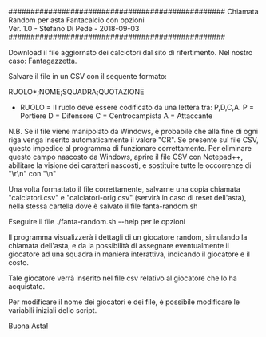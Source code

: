 #################################################
 Chiamata Random per asta Fantacalcio con opzioni   		
 Ver. 1.0 - Stefano Di Pede -  2018-09-03
#################################################

Download il file aggiornato dei calciotori dal sito di rifertimento.
Nel nostro caso: Fantagazzetta.

Salvare il file in un CSV con il sequente formato:

RUOLO*;NOME;SQUADRA;QUOTAZIONE

* RUOLO = Il ruolo deve essere codificato da una lettera tra: P,D,C,A.
P = Portiere
D = Difensore
C = Centrocampista
A = Attaccante

N.B. Se il file viene manipolato da Windows, è probabile che alla fine di ogni riga venga inserito automaticamente il valore "CR". Se presente sul file CSV, questo impedice al programma di funzionare correttamente. Per eliminare questo campo nascosto da Windows, aprire il file CSV con Notepad++, abilitare la visione dei caratteri nascosti, e sostituire tutte le occorrenze di "\r\n" con "\n"

Una volta formattato il file correttamente, salvarne una copia chiamata "calciatori.csv" e "calciatori-orig.csv" (servirà in caso di reset dell'asta), nella stessa cartella dove è salvato il file fanta-random.sh

Eseguire il file ./fanta-random.sh --help per le opzioni

Il programma visualizzerà i dettagli di un giocatore random, simulando la chiamata dell'asta, e da la possibilità di assegnare eventualmente il giocatore ad una squadra in maniera interattiva, indicando il giocatore e il costo.

Tale giocatore verrà inserito nel file csv relativo al giocatore che lo ha acquistato.

Per modificare il nome dei giocatori e dei file, è possibile modificare le variabili iniziali dello script.

Buona Asta!
